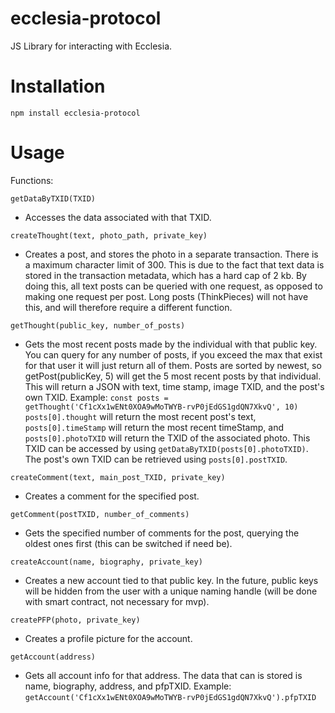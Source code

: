 # ecclesia-protocol
JS Library for interacting with Ecclesia.

# Installation

```
npm install ecclesia-protocol
```

# Usage 

Functions:

```getDataByTXID(TXID)```
 - Accesses the data associated with that TXID.

```createThought(text, photo_path, private_key)```
 - Creates a post, and stores the photo in a separate transaction.  There is a maximum character limit of 300.  This is due to the fact that text data is stored in the transaction metadata, which has a hard cap of 2 kb.  By doing this, all text posts can be queried with one request, as opposed to making one request per post.  Long posts (ThinkPieces) will not have this, and will therefore require a different function.
 
```getThought(public_key, number_of_posts)```
 - Gets the most recent posts made by the individual with that public key.  You can query for any number of posts, if you exceed the max that exist for that user it will just return all of them.  Posts are sorted by newest, so getPost(publicKey, 5) will get the 5 most recent posts by that individual.  This will return a JSON with text, time stamp, image TXID, and the post's own TXID.  Example: `const posts = getThought('Cf1cXx1wENt0XOA9wMoTWYB-rvP0jEdGS1gdQN7XkvQ', 10)`
`posts[0].thought` will return the most recent post's text, `posts[0].timeStamp` will return the most recent timeStamp, and `posts[0].photoTXID` will return the TXID of the associated photo.  This TXID can be accessed by using `getDataByTXID(posts[0].photoTXID)`.  The post's own TXID can be retrieved using `posts[0].postTXID`.

```createComment(text, main_post_TXID, private_key)```
 - Creates a comment for the specified post.

```getComment(postTXID, number_of_comments)```
 - Gets the specified number of comments for the post, querying the oldest ones first (this can be switched if need be).
 
```createAccount(name, biography, private_key)```
 - Creates a new account tied to that public key.  In the future, public keys will be hidden from the user with a unique naming handle (will be done with smart contract, not necessary for mvp).
 
 ```createPFP(photo, private_key)```
 - Creates a profile picture for the account.

```getAccount(address)```
 - Gets all account info for that address.  The data that can is stored is name, biography, address, and pfpTXID.  Example: `getAccount('Cf1cXx1wENt0XOA9wMoTWYB-rvP0jEdGS1gdQN7XkvQ').pfpTXID`
